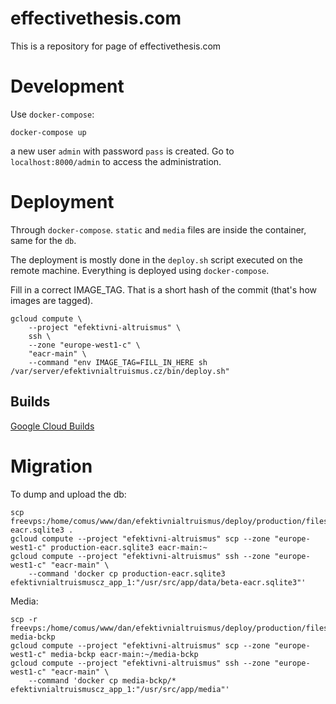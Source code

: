 # effectivethesis.com

This is a repository for page of effectivethesis.com

# Development
Use `docker-compose`:

```
docker-compose up
```

a new user `admin` with password `pass` is created. Go to
`localhost:8000/admin` to access the administration.

# Deployment
Through `docker-compose`. `static` and `media` files are inside 
the container, same for the `db`.

The deployment is mostly done in the `deploy.sh` script executed on
the remote machine. Everything is deployed using `docker-compose`. 

Fill in a correct IMAGE_TAG. That is a short hash of the commit (that's
how images are tagged).

```
gcloud compute \
    --project "efektivni-altruismus" \
    ssh \ 
    --zone "europe-west1-c" \
    "eacr-main" \
    --command "env IMAGE_TAG=FILL_IN_HERE sh /var/server/efektivnialtruismus.cz/bin/deploy.sh"
```

## Builds
[Google Cloud Builds](https://console.cloud.google.com/cloud-build/builds?project=efektivni-altruismus&authuser=2&supportedpurview=project)

# Migration
To dump and upload the db:
```
scp freevps:/home/comus/www/dan/efektivnialtruismus/deploy/production/files/website/production-eacr.sqlite3 .
gcloud compute --project "efektivni-altruismus" scp --zone "europe-west1-c" production-eacr.sqlite3 eacr-main:~
gcloud compute --project "efektivni-altruismus" ssh --zone "europe-west1-c" "eacr-main" \
    --command 'docker cp production-eacr.sqlite3 efektivnialtruismuscz_app_1:"/usr/src/app/data/beta-eacr.sqlite3"'
```

Media:
```
scp -r freevps:/home/comus/www/dan/efektivnialtruismus/deploy/production/files/website/media media-bckp
gcloud compute --project "efektivni-altruismus" scp --zone "europe-west1-c" media-bckp eacr-main:~/media-bckp
gcloud compute --project "efektivni-altruismus" ssh --zone "europe-west1-c" "eacr-main" \
    --command 'docker cp media-bckp/* efektivnialtruismuscz_app_1:"/usr/src/app/media"'
```